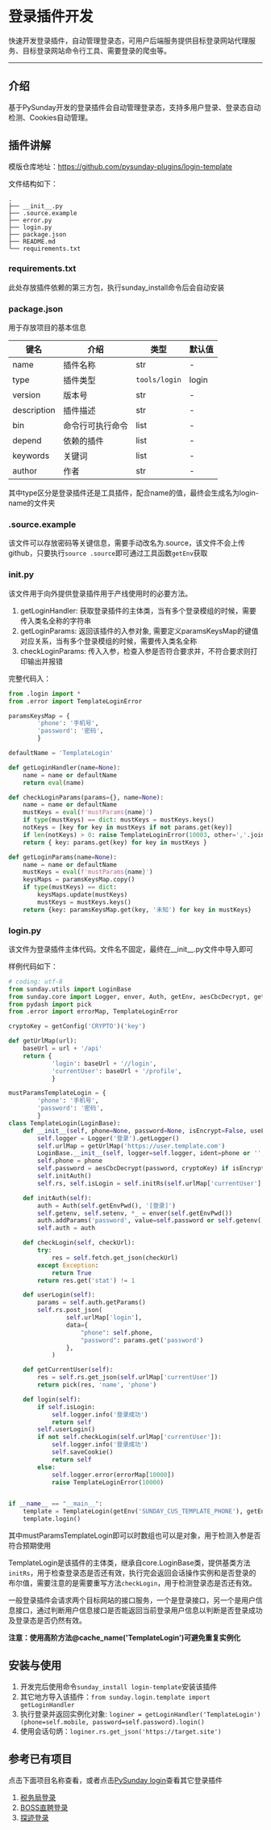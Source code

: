 # 登录插件开发

快速开发登录插件，自动管理登录态，可用户后端服务提供目标登录网站代理服务、目标登录网站命令行工具、需要登录的爬虫等。

---
## 介绍

基于PySunday开发的登录插件会自动管理登录态，支持多用户登录、登录态自动检测、Cookies自动管理。

## 插件讲解

模版仓库地址：https://github.com/pysunday-plugins/login-template

文件结构如下：

```
.
├── __init__.py
├── .source.example
├── error.py
├── login.py
├── package.json
├── README.md
└── requirements.txt
```

### requirements.txt

此处存放插件依赖的第三方包，执行sunday_install命令后会自动安装

### package.json

用于存放项目的基本信息

键名 | 介绍 | 类型 | 默认值
---- | ---- | ---- | ------
name | 插件名称 | str | - 
type | 插件类型 | `tools/login` | login
version | 版本号 | str | -
description | 插件描述 | str | -
bin | 命令行可执行命令 | list | -
depend | 依赖的插件 | list | -
keywords | 关键词 | list |  -
author | 作者 | str | -

其中type区分是登录插件还是工具插件，配合name的值，最终会生成名为login-name的文件夹

### .source.example

该文件可以存放密码等关键信息，需要手动改名为.source，该文件不会上传github，只要执行`source .source`即可通过工具函数`getEnv`获取

### __init__.py

该文件用于向外提供登录插件用于产线使用时的必要方法。

1. getLoginHandler: 获取登录插件的主体类，当有多个登录模组的时候，需要传入类名全称的字符串
2. getLoginParams: 返回该插件的入参对象, 需要定义paramsKeysMap的键值对应关系，当有多个登录模组的时候，需要传入类名全称
3. checkLoginParams: 传入入参，检查入参是否符合要求并，不符合要求则打印输出并报错

完整代码入：

```python
from .login import *
from .error import TemplateLoginError

paramsKeysMap = {
        'phone': '手机号',
        'password': '密码',
        }

defaultName = 'TemplateLogin'

def getLoginHandler(name=None):
    name = name or defaultName
    return eval(name)

def checkLoginParams(params={}, name=None):
    name = name or defaultName
    mustKeys = eval(f'mustParams{name}')
    if type(mustKeys) == dict: mustKeys = mustKeys.keys()
    notKeys = [key for key in mustKeys if not params.get(key)]
    if len(notKeys) > 0: raise TemplateLoginError(10003, other=','.join(notKeys))
    return { key: params.get(key) for key in mustKeys }

def getLoginParams(name=None):
    name = name or defaultName
    mustKeys = eval(f'mustParams{name}')
    keysMaps = paramsKeysMap.copy()
    if type(mustKeys) == dict:
        keysMaps.update(mustKeys)
        mustKeys = mustKeys.keys()
    return {key: paramsKeysMap.get(key, '未知') for key in mustKeys}
```

### login.py

该文件为登录插件主体代码。文件名不固定，最终在__init__.py文件中导入即可

样例代码如下：

```python
# coding: utf-8
from sunday.utils import LoginBase
from sunday.core import Logger, enver, Auth, getEnv, aesCbcDecrypt, getConfig
from pydash import pick
from .error import errorMap, TemplateLoginError

cryptoKey = getConfig('CRYPTO')('key')

def getUrlMap(url):
    baseUrl = url + '/api'
    return {
            'login': baseUrl + '//login',
            'currentUser': baseUrl + '/profile',
            }

mustParamsTemplateLogin = {
        'phone': '手机号',
        'password': '密码',
        }
class TemplateLogin(LoginBase):
    def __init__(self, phone=None, password=None, isEncrypt=False, useLoginState=True, **_):
        self.logger = Logger('登录').getLogger()
        self.urlMap = getUrlMap('https://user.template.com')
        LoginBase.__init__(self, logger=self.logger, ident=phone or '', error=[99999, '接口异常，请稍后重试'])
        self.phone = phone
        self.password = aesCbcDecrypt(password, cryptoKey) if isEncrypt else password
        self.initAuth()
        self.rs, self.isLogin = self.initRs(self.urlMap['currentUser'], useLoginState)

    def initAuth(self):
        auth = Auth(self.getEnvPwd(), '[登录]')
        self.getenv, self.setenv, *_ = enver(self.getEnvPwd())
        auth.addParams('password', value=self.password or self.getenv('password') or '', isPass=False, tip='密码')
        self.auth = auth

    def checkLogin(self, checkUrl):
        try:
            res = self.fetch.get_json(checkUrl)
        except Exception:
            return True
        return res.get('stat') != 1

    def userLogin(self):
        params = self.auth.getParams()
        self.rs.post_json(
                self.urlMap['login'],
                data={
                    "phone": self.phone,
                    "password": params.get('password')
                },
            )

    def getCurrentUser(self):
        res = self.rs.get_json(self.urlMap['currentUser'])
        return pick(res, 'name', 'phone')

    def login(self):
        if self.isLogin:
            self.logger.info('登录成功')
            return self
        self.userLogin()
        if not self.checkLogin(self.urlMap['currentUser']):
            self.logger.info('登录成功')
            self.saveCookie()
            return self
        else:
            self.logger.error(errorMap[10000])
            raise TemplateLoginError(10000)


if __name__ == "__main__":
    template = TemplateLogin(getEnv('SUNDAY_CUS_TEMPLATE_PHONE'), getEnv('SUNDAY_CUS_TEMPLATE_PASSWORD'))
    template.login()
```

其中mustParamsTemplateLogin即可以时数组也可以是对象，用于检测入参是否符合预期使用

TemplateLogin是该插件的主体类，继承自core.LoginBase类，提供基类方法`initRs`，用于检查登录态是否还有效，执行完会返回会话操作实例和是否登录的布尔值，需要注意的是需要重写方法`checkLogin`，用于检测登录态是否还有效。

一般登录插件会请求两个目标网站的接口服务，一个是登录接口，另一个是用户信息接口，通过判断用户信息接口是否能返回当前登录用户信息以判断是否登录成功及登录态是否仍然有效。

**注意：使用高阶方法@cache_name('TemplateLogin')可避免重复实例化**

## 安装与使用

1. 开发完后使用命令`sunday_install login-template`安装该插件
2. 其它地方导入该插件：`from sunday.login.template import getLoginHandler`
3. 执行登录并返回实例化对象: `loginer = getLoginHandler('TemplateLogin')(phone=self.mobile, password=self.password).login()`
4. 使用会话句炳：`loginer.rs.get_json('https://target.site')`

## 参考已有项目

点击下面项目名称查看，或者点击[PySunday login](https://github.com/orgs/pysunday-plugins/repositories?q=login)查看其它登录插件

1. [税务局登录](https://github.com/pysunday-plugins/login-etax)
2. [BOSS直聘登录](https://github.com/pysunday-plugins/login-zhipin)
3. [探迹登录](https://github.com/pysunday-plugins/login-tungee)
